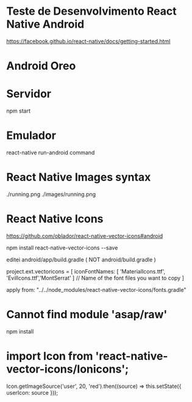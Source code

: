 # Teste de Desenvolvimento React Native Android
https://facebook.github.io/react-native/docs/getting-started.html

# Android Oreo

# Servidor


npm start

# Emulador


react-native run-android command

# React Native Images syntax


./running.png
./images/running.png

# React Native Icons
https://github.com/oblador/react-native-vector-icons#android

npm install react-native-vector-icons --save

editei android/app/build.gradle ( NOT android/build.gradle )

project.ext.vectoricons = [
        iconFontNames: [ 'MaterialIcons.ttf', 'EvilIcons.ttf','MontSerrat' ] // Name of the font files you want to copy
]

apply from: "../../node_modules/react-native-vector-icons/fonts.gradle"

# Cannot find module 'asap/raw'

npm install


# import Icon from 'react-native-vector-icons/Ionicons';
Icon.getImageSource('user', 20, 'red').then((source) =>
                this.setState({ userIcon: source }));
